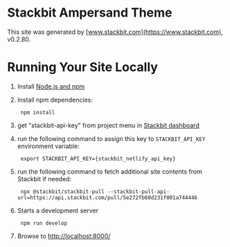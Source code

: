 # Stackbit Ampersand Theme

This site was generated by [www.stackbit.com](https://www.stackbit.com), v0.2.80.

# Running Your Site Locally

1. Install [Node.js and npm](https://nodejs.org/en/)

1. Install npm dependencies:

        npm install

1. get "stackbit-api-key" from project menu in [Stackbit dashboard](https://app.stackbit.com/dashboard)

1. run the following command to assign this key to `STACKBIT_API_KEY` environment variable:

        export STACKBIT_API_KEY={stackbit_netlify_api_key}

1. run the following command to fetch additional site contents from Stackbit if needed:

        npx @stackbit/stackbit-pull --stackbit-pull-api-url=https://api.stackbit.com/pull/5e272fb60d231f001a744446

1. Starts a development server

        npm run develop

1. Browse to [http://localhost:8000/](http://localhost:8000/)
